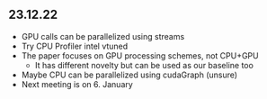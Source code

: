 ## 23.12.22

- GPU calls can be parallelized using streams
- Try CPU Profiler intel vtuned
- The paper focuses on GPU processing schemes, not CPU+GPU
  - It has different novelty but can be used as our baseline too
- Maybe CPU can be parallelized using cudaGraph (unsure)
- Next meeting is on 6. January

